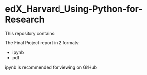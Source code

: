 # edX_Harvard_Using-Python-for-Research

This repository contains:

The Final Project report in 2 formats:
- ipynb
- pdf

ipynb is recommended for viewing on GitHub
